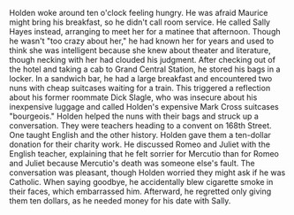Holden woke around ten o'clock feeling hungry. He was afraid Maurice might bring his breakfast, so he didn't call room service. He called Sally Hayes instead, arranging to meet her for a matinee that afternoon. Though he wasn't "too crazy about her," he had known her for years and used to think she was intelligent because she knew about theater and literature, though necking with her had clouded his judgment. After checking out of the hotel and taking a cab to Grand Central Station, he stored his bags in a locker. In a sandwich bar, he had a large breakfast and encountered two nuns with cheap suitcases waiting for a train. This triggered a reflection about his former roommate Dick Slagle, who was insecure about his inexpensive luggage and called Holden's expensive Mark Cross suitcases "bourgeois." Holden helped the nuns with their bags and struck up a conversation. They were teachers heading to a convent on 168th Street. One taught English and the other history. Holden gave them a ten-dollar donation for their charity work. He discussed Romeo and Juliet with the English teacher, explaining that he felt sorrier for Mercutio than for Romeo and Juliet because Mercutio's death was someone else's fault. The conversation was pleasant, though Holden worried they might ask if he was Catholic. When saying goodbye, he accidentally blew cigarette smoke in their faces, which embarrassed him. Afterward, he regretted only giving them ten dollars, as he needed money for his date with Sally.
